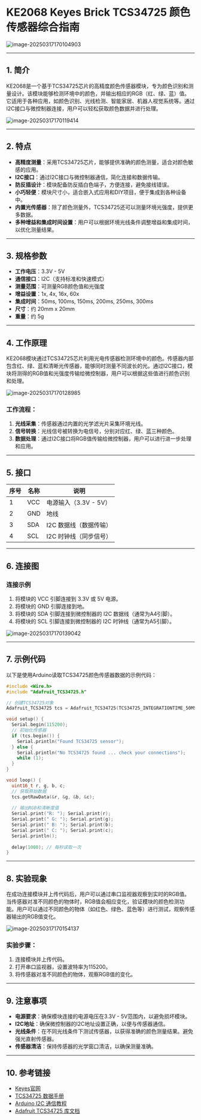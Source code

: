 # KE2068 Keyes Brick TCS34725 颜色传感器综合指南

![image-20250317170104903](media/image-20250317170104903.png)

---

## 1. 简介
KE2068是一个基于TCS34725芯片的高精度颜色传感器模块，专为颜色识别和测量设计。该模块能够检测环境中的颜色，并输出相应的RGB（红、绿、蓝）值。它适用于各种应用，如颜色识别、光线检测、智能家居、机器人视觉系统等。通过I2C接口与微控制器连接，用户可以轻松获取颜色数据并进行处理。

![image-20250317170119414](media/image-20250317170119414.png)

---

## 2. 特点
- **高精度测量**：采用TCS34725芯片，能够提供准确的颜色测量，适合对颜色敏感的应用。
- **I2C接口**：通过I2C接口与微控制器通信，简化连接和数据传输。
- **防反插设计**：模块配备防反插白色端子，方便连接，避免接线错误。
- **小巧轻便**：模块尺寸小，适合嵌入式应用和DIY项目，便于集成到各种设备中。
- **内置光传感器**：除了颜色测量外，TCS34725还可以测量环境光强度，提供更多数据。
- **多种增益和集成时间设置**：用户可以根据环境光线条件调整增益和集成时间，以优化测量结果。

---

## 3. 规格参数
- **工作电压**：3.3V - 5V  
- **通信接口**：I2C（支持标准和快速模式）  
- **测量范围**：可测量RGB颜色值和光强度  
- **增益设置**：1x, 4x, 16x, 60x  
- **集成时间**：50ms, 100ms, 150ms, 200ms, 250ms, 300ms  
- **尺寸**：约 20mm x 20mm  
- **重量**：约 5g  

---

## 4. 工作原理
KE2068模块通过TCS34725芯片利用光电传感器检测环境中的颜色。传感器内部包含红、绿、蓝和清晰光传感器，能够同时测量不同波长的光。通过I2C接口，模块将测得的RGB值和光强度传输给微控制器，用户可以根据这些值进行颜色识别和处理。

![image-20250317170128985](media/image-20250317170128985.png)

### 工作流程：
1. **光线采集**：传感器通过内置的光学滤光片采集环境光线。
2. **信号转换**：光线信号被转换为电信号，分别对应红、绿、蓝三种颜色。
3. **数据处理**：通过I2C接口将RGB值传输给微控制器，用户可以进行进一步处理和应用。

---

## 5. 接口
| 序号 | 名称 | 说明 |
|------|------|------|
| 1    | VCC  | 电源输入（3.3V - 5V） |
| 2    | GND  | 地线 |
| 3    | SDA  | I2C 数据线（数据传输） |
| 4    | SCL  | I2C 时钟线（同步信号） |

---

## 6. 连接图
### 连接示例
1. 将模块的 VCC 引脚连接到 3.3V 或 5V 电源。
2. 将模块的 GND 引脚连接到地。
3. 将模块的 SDA 引脚连接到微控制器的 I2C 数据线（通常为A4引脚）。
4. 将模块的 SCL 引脚连接到微控制器的 I2C 时钟线（通常为A5引脚）。

![image-20250317170139042](media/image-20250317170139042.png)

---

## 7. 示例代码
以下是使用Arduino读取TCS34725颜色传感器数据的示例代码：
```cpp
#include <Wire.h>
#include "Adafruit_TCS34725.h"

// 创建TCS34725对象
Adafruit_TCS34725 tcs = Adafruit_TCS34725(TCS34725_INTEGRATIONTIME_50MS, TCS34725_GAIN_4X);

void setup() {
  Serial.begin(115200);
  // 初始化传感器
  if (tcs.begin()) {
    Serial.println("Found TCS34725 sensor");
  } else {
    Serial.println("No TCS34725 found ... check your connections");
    while (1);
  }
}

void loop() {
  uint16_t r, g, b, c;
  // 获取原始数据
  tcs.getRawData(&r, &g, &b, &c);
  
  // 输出RGB和清晰度值
  Serial.print("R: "); Serial.print(r);
  Serial.print(" G: "); Serial.print(g);
  Serial.print(" B: "); Serial.print(b);
  Serial.print(" C: "); Serial.print(c);
  Serial.println();
  
  delay(1000); // 每秒读取一次
}
```

---

## 8. 实验现象
在成功连接模块并上传代码后，用户可以通过串口监视器观察到实时的RGB值。当传感器对准不同颜色的物体时，RGB值会相应变化，验证模块的颜色检测功能。用户可以通过不同颜色的物体（如红色、绿色、蓝色等）进行测试，观察传感器输出的RGB值变化。

![image-20250317170154137](media/image-20250317170154137.png)

### 实验步骤：
1. 连接模块并上传代码。
2. 打开串口监视器，设置波特率为115200。
3. 将传感器对准不同颜色的物体，观察RGB值的变化。

---

## 9. 注意事项
- **电源要求**：确保模块连接的电源电压在3.3V - 5V范围内，以避免损坏模块。
- **I2C地址**：确保微控制器的I2C地址设置正确，以便与传感器通信。
- **光线条件**：在不同光线条件下测试传感器，以获得准确的颜色测量结果。避免强光直射传感器。
- **传感器清洁**：保持传感器的光学窗口清洁，以确保测量准确。

---

## 10. 参考链接
- [Keyes官网](http://www.keyes-robot.com/)
- [TCS34725 数据手册](https://www.adafruit.com/product/1334)
- [Arduino I2C 通信教程](https://www.arduino.cc/en/Tutorial/I2C)
- [Adafruit TCS34725 库文档](https://github.com/adafruit/Adafruit_TCS34725_Library)